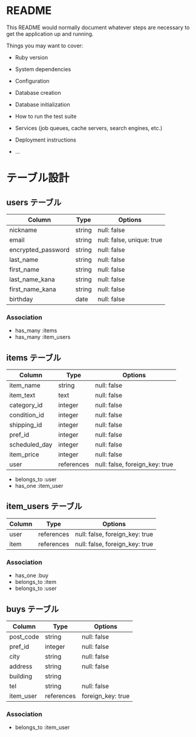 # README

This README would normally document whatever steps are necessary to get the
application up and running.

Things you may want to cover:

* Ruby version

* System dependencies

* Configuration

* Database creation

* Database initialization

* How to run the test suite

* Services (job queues, cache servers, search engines, etc.)

* Deployment instructions

* ...

# テーブル設計

## users テーブル

| Column             | Type   | Options                   |
| ------------------ | ------ | ------------------------- |
| nickname           | string | null: false               |
| email              | string | null: false, unique: true |
| encrypted_password | string | null: false               |
| last_name          | string | null: false               |
| first_name         | string | null: false               |
| last_name_kana     | string | null: false               |
| first_name_kana    | string | null: false               |
| birthday           | date   | null: false               |

### Association

- has_many :items
- has_many :item_users

## items テーブル

| Column           | Type         | Options                        |
| ---------------- | ------------ | ------------------------------ |
| item_name        | string       | null: false                    |
| item_text        | text         | null: false                    |
| category_id      | integer      | null: false                    | ActiveHash
| condition_id     | integer      | null: false                    | ActiveHash
| shipping_id      | integer      | null: false                    | ActiveHash
| pref_id          | integer      | null: false                    | ActiveHash
| scheduled_day    | integer      | null: false                    | ActiveHash
| item_price       | integer      | null: false                    |
| user             | references   | null: false, foreign_key: true |

- belongs_to :user
- has_one    :item_user



## item_users テーブル

| Column | Type       | Options                        |
| ------ | ---------- | ------------------------------ |
| user   | references | null: false, foreign_key: true |
| item   | references | null: false, foreign_key: true |

### Association
- has_one    :buy
- belongs_to :item
- belongs_to :user

## buys テーブル

| Column           | Type       | Options           |
| ---------------- | ---------- | ----------------- |
| post_code        | string     | null: false       |
| pref_id          | integer    | null: false       |  ActiveHash
| city             | string     | null: false       |
| address          | string     | null: false       |
| building         | string     |                   |
| tel              | string     | null: false       |
| item_user        | references | foreign_key: true |

### Association
- belongs_to :item_user
